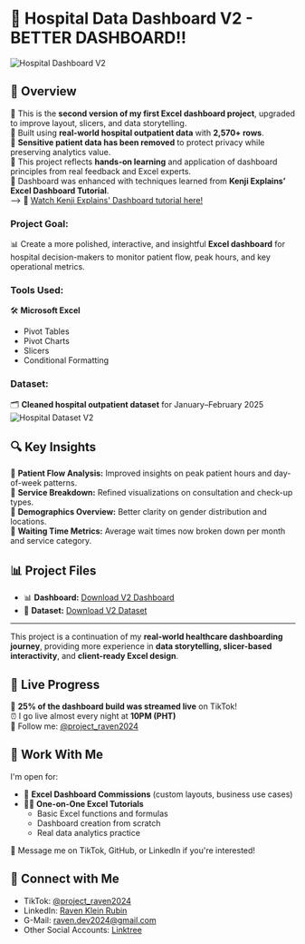 # 🏥 Hospital Data Dashboard V2 - BETTER DASHBOARD!!

![Hospital Dashboard V2](dashboard.png)

## 📌 Overview

🔹 This is the **second version of my first Excel dashboard project**, upgraded to improve layout, slicers, and data storytelling.  
🔹 Built using **real-world hospital outpatient data** with **2,570+ rows**.  
🔹 **Sensitive patient data has been removed** to protect privacy while preserving analytics value.  
🔹 This project reflects **hands-on learning** and application of dashboard principles from real feedback and Excel experts.  
🔹 Dashboard was enhanced with techniques learned from **Kenji Explains’ Excel Dashboard Tutorial**.  
--> 🎥 [Watch Kenji Explains' Dashboard tutorial here!](https://youtu.be/jeYjtEX3RAE?si=IXHb0DyGsq4Sx3kd&t=726)

### **Project Goal:**

📊 Create a more polished, interactive, and insightful **Excel dashboard** for hospital decision-makers to monitor patient flow, peak hours, and key operational metrics.

### **Tools Used:**

🛠 **Microsoft Excel**  
- Pivot Tables  
- Pivot Charts  
- Slicers  
- Conditional Formatting  

### **Dataset:**

🗂 **Cleaned hospital outpatient dataset** for January–February 2025  
![Hospital Dataset V2](dataset.png)

## 🔍 Key Insights

🔹 **Patient Flow Analysis:** Improved insights on peak patient hours and day-of-week patterns.  
🔹 **Service Breakdown:** Refined visualizations on consultation and check-up types.  
🔹 **Demographics Overview:** Better clarity on gender distribution and locations.  
🔹 **Waiting Time Metrics:** Average wait times now broken down per month and service category.

## 📊 Project Files

- 📊 **Dashboard:** [Download V2 Dashboard](https://github.com/Raven-D3v/data-analytics-portfolio/blob/05da85437f9ce001909ac6c4f22f3f211dc19020/Project/Hospital%20Data%20Dashboard%20(Excel)%20V2%20%E2%80%93%20BETTER%20DASHBOARD!!/Public_Dashboard_Hospital-V2.xlsx)  
- 📁 **Dataset:** [Download V2 Dataset](https://github.com/Raven-D3v/data-analytics-portfolio/blob/05da85437f9ce001909ac6c4f22f3f211dc19020/Project/Hospital%20Data%20Dashboard%20(Excel)%20V2%20%E2%80%93%20BETTER%20DASHBOARD!!/Public_Datasest_Hospital-V2.csv)

---

This project is a continuation of my **real-world healthcare dashboarding journey**, providing more experience in **data storytelling, slicer-based interactivity**, and **client-ready Excel design**.

## 🎥 Live Progress

🔴 **25% of the dashboard build was streamed live** on TikTok!  
⏰ I go live almost every night at **10PM (PHT)**  
📱 Follow me: [@project_raven2024](https://www.tiktok.com/@project_raven2024)

## 💬 Work With Me

I'm open for:
- 💼 **Excel Dashboard Commissions** (custom layouts, business use cases)  
- 👨‍🏫 **One-on-One Excel Tutorials**  
  - Basic Excel functions and formulas  
  - Dashboard creation from scratch  
  - Real data analytics practice  

📩 Message me on TikTok, GitHub, or LinkedIn if you're interested!

## 🔗 Connect with Me

- TikTok: [@project_raven2024](https://www.tiktok.com/@project_raven2024)  
- LinkedIn: [Raven Klein Rubin](https://www.linkedin.com/in/raven-klein-r-8705222b6)
- G-Mail: raven.dev2024@gmail.com
- Other Social Accounts: [Linktree](https://linktr.ee/projectRaven)  

